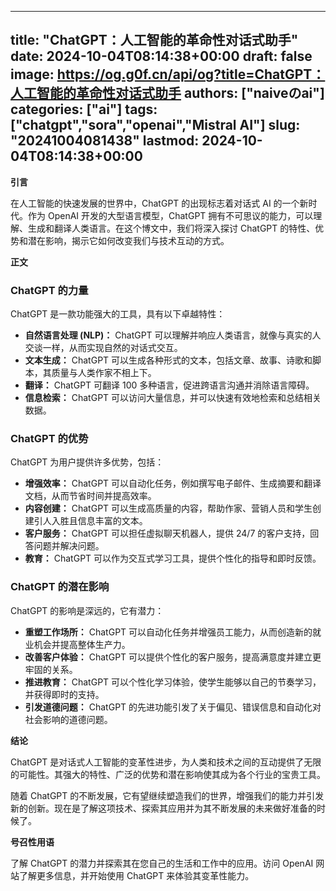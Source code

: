 
---
title: "ChatGPT：人工智能的革命性对话式助手"
date: 2024-10-04T08:14:38+00:00
draft: false
image: https://og.g0f.cn/api/og?title=ChatGPT：人工智能的革命性对话式助手
authors: ["naiveのai"]
categories: ["ai"]
tags: ["chatgpt","sora","openai","Mistral AI"]
slug: "20241004081438"
lastmod: 2024-10-04T08:14:38+00:00
---
**引言**

在人工智能的快速发展的世界中，ChatGPT 的出现标志着对话式 AI 的一个新时代。作为 OpenAI 开发的大型语言模型，ChatGPT 拥有不可思议的能力，可以理解、生成和翻译人类语言。在这个博文中，我们将深入探讨 ChatGPT 的特性、优势和潜在影响，揭示它如何改变我们与技术互动的方式。

**正文**

### ChatGPT 的力量

ChatGPT 是一款功能强大的工具，具有以下卓越特性：

- **自然语言处理 (NLP)：** ChatGPT 可以理解并响应人类语言，就像与真实的人交谈一样，从而实现自然的对话式交互。
- **文本生成：** ChatGPT 可以生成各种形式的文本，包括文章、故事、诗歌和脚本，其质量与人类作家不相上下。
- **翻译：** ChatGPT 可翻译 100 多种语言，促进跨语言沟通并消除语言障碍。
- **信息检索：** ChatGPT 可以访问大量信息，并可以快速有效地检索和总结相关数据。

### ChatGPT 的优势

ChatGPT 为用户提供许多优势，包括：

- **增强效率：** ChatGPT 可以自动化任务，例如撰写电子邮件、生成摘要和翻译文档，从而节省时间并提高效率。
- **内容创建：** ChatGPT 可以生成高质量的内容，帮助作家、营销人员和学生创建引人入胜且信息丰富的文本。
- **客户服务：** ChatGPT 可以担任虚拟聊天机器人，提供 24/7 的客户支持，回答问题并解决问题。
- **教育：** ChatGPT 可以作为交互式学习工具，提供个性化的指导和即时反馈。

### ChatGPT 的潜在影响

ChatGPT 的影响是深远的，它有潜力：

- **重塑工作场所：** ChatGPT 可以自动化任务并增强员工能力，从而创造新的就业机会并提高整体生产力。
- **改善客户体验：** ChatGPT 可以提供个性化的客户服务，提高满意度并建立更牢固的关系。
- **推进教育：** ChatGPT 可以个性化学习体验，使学生能够以自己的节奏学习，并获得即时的支持。
- **引发道德问题：** ChatGPT 的先进功能引发了关于偏见、错误信息和自动化对社会影响的道德问题。

**结论**

ChatGPT 是对话式人工智能的变革性进步，为人类和技术之间的互动提供了无限的可能性。其强大的特性、广泛的优势和潜在影响使其成为各个行业的宝贵工具。

随着 ChatGPT 的不断发展，它有望继续塑造我们的世界，增强我们的能力并引发新的创新。现在是了解这项技术、探索其应用并为其不断发展的未来做好准备的时候了。

**号召性用语**

了解 ChatGPT 的潜力并探索其在您自己的生活和工作中的应用。访问 OpenAI 网站了解更多信息，并开始使用 ChatGPT 来体验其变革性能力。
